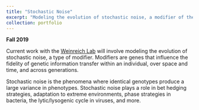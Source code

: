 ```yaml
---
title: "Stochastic Noise"
excerpt: "Modeling the evolution of stochastic noise, a modifier of the fidelity of genetic information transmission <br/> <img src='/images/noiseheader.png'>"
collection: portfolio
---
```


**Fall 2019**

Current work with the [Weinreich Lab](https://www.brown.edu/research/labs/weinreich/population-genetics-modifier-mutations) will involve modeling the evolution of stochastic noise, a type of modifier. Modifiers are genes that influence the fidelity of genetic information transfer within an individual, over space and time, and across generations.

Stochastic noise is the phenomena where identical genotypes produce a large variance in phenotypes. Stochastic noise plays a role in bet hedging strategies, adaptation to extreme environments, phase strategies in bacteria, the lytic/lysogenic cycle in viruses, and more.
